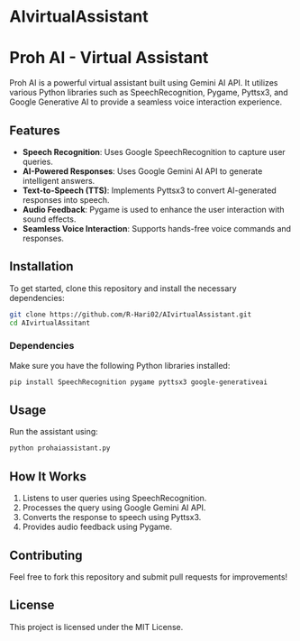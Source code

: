 # AIvirtualAssistant
# Proh AI - Virtual Assistant

Proh AI is a powerful virtual assistant built using Gemini AI API. It utilizes various Python libraries such as SpeechRecognition, Pygame, Pyttsx3, and Google Generative AI to provide a seamless voice interaction experience.

## Features
- **Speech Recognition**: Uses Google SpeechRecognition to capture user queries.
- **AI-Powered Responses**: Uses Google Gemini AI API to generate intelligent answers.
- **Text-to-Speech (TTS)**: Implements Pyttsx3 to convert AI-generated responses into speech.
- **Audio Feedback**: Pygame is used to enhance the user interaction with sound effects.
- **Seamless Voice Interaction**: Supports hands-free voice commands and responses.

## Installation
To get started, clone this repository and install the necessary dependencies:

```bash
git clone https://github.com/R-Hari02/AIvirtualAssistant.git
cd AIvirtualAssitant

```

### Dependencies
Make sure you have the following Python libraries installed:
```bash
pip install SpeechRecognition pygame pyttsx3 google-generativeai
```

## Usage
Run the assistant using:
```bash
python prohaiassistant.py
```

## How It Works
1. Listens to user queries using SpeechRecognition.
2. Processes the query using Google Gemini AI API.
3. Converts the response to speech using Pyttsx3.
4. Provides audio feedback using Pygame.

## Contributing
Feel free to fork this repository and submit pull requests for improvements!

## License
This project is licensed under the MIT License.

